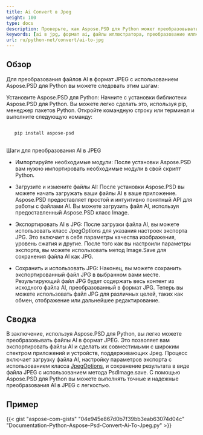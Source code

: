 ```yaml
---
title: Ai Convert в Jpeg
weight: 100
type: docs
description: Проверьте, как Aspose.PSD для Python может преобразовывать изображения AI в JPEG
keywords: [ai в jpg, формат ai, файлы иллюстратора, преобразование иллюстратора, psd api, python, пример кода]
url: ru/python-net/convert/ai-to-jpg
---
```


## **Обзор**
Для преобразования файлов AI в формат JPEG с использованием Aspose.PSD для Python вы можете следовать этим шагам:

Установите Aspose.PSD для Python: Начните с установки библиотеки Aspose.PSD для Python. Вы можете легко сделать это, используя pip, менеджер пакетов Python. Откройте командную строку или терминал и выполните следующую команду:

```python

   pip install aspose-psd
  
```

Шаги для преобразования AI в JPEG

- Импортируйте необходимые модули: После установки Aspose.PSD вам нужно импортировать необходимые модули в свой скрипт Python.
- Загрузите и измените файлы AI: После установки Aspose.PSD вы можете начать загружать ваши файлы AI в ваше приложение. Aspose.PSD предоставляет простой и интуитивно понятный API для работы с файлами AI. Вы можете загрузить файл AI, используя предоставленный Aspose.PSD класс Image.

- Экспортировать AI в JPG: После загрузки файла AI, вы можете использовать класс JpegOptions для указания настроек экспорта JPG. Это включает в себя параметры качества изображения, уровень сжатия и другие. После того как вы настроили параметры экспорта, вы можете использовать метод Image.Save для сохранения файла AI как JPG.

- Сохранить и использовать JPG: Наконец, вы можете сохранить экспортированный файл JPG в выбранном вами месте. Результирующий файл JPG будет содержать весь контент из исходного файла AI, преобразованный в формат JPG. Теперь вы можете использовать файл JPG для различных целей, таких как обмен, отображение или дальнейшее редактирование.

## **Сводка**
В заключение, используя Aspose.PSD для Python, вы легко можете преобразовывать файлы AI в формат JPEG. Это позволяет вам экспортировать файлы AI и сделать их совместимыми с широким спектром приложений и устройств, поддерживающих Jpeg. Процесс включает загрузку файла AI, настройку параметров экспорта с использованием класса [JpegOptions](https://reference.aspose.com/psd/python-net/aspose.psd.imageoptions/jpegoptions/), и сохранение результата в виде файла JPEG с использованием метода PsdImage.save. С помощью Aspose.PSD для Python вы можете выполнять точные и надежные преобразования AI в JPEG с легкостью.

## **Пример**
{{< gist "aspose-com-gists" "04e945e867d0b7f39bb3eab63074d04c" "Documentation-Python-Aspose-Psd-Convert-Ai-To-Jpeg.py" >}}
